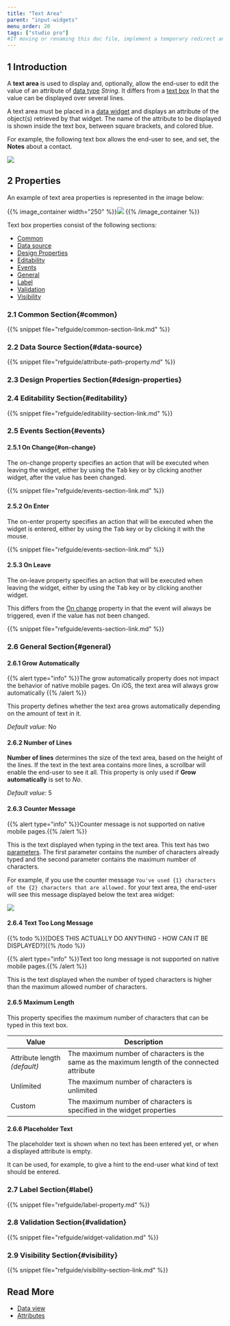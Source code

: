 ```yaml
---
title: "Text Area"
parent: "input-widgets"
menu_order: 20
tags: ["studio pro"]
#If moving or renaming this doc file, implement a temporary redirect and let the respective team know they should update the URL in the product. See Mapping to Products for more details.
---
```


## 1 Introduction

A **text area** is used to display and, optionally, allow the end-user to edit the value of an attribute of [data type](data-types) *String*. It differs from a [text box](text-box) In that the value can be displayed over several lines.

A text area must be placed in a [data widget](data-widgets) and displays an attribute of the object(s) retrieved by that widget. The name of the attribute to be displayed is shown inside the text box, between square brackets, and colored blue.

For example, the following text box allows the end-user to see, and set, the **Notes** about a contact.

![](attachments/text-area/text-area.png)

## 2 Properties

An example of text area properties is represented in the image below:

{{% image_container width="250" %}}![](attachments/text-area/text-area-properties.png)
{{% /image_container %}}

Text box properties consist of the following sections:

* [Common](#common)
* [Data source](#data-source)
* [Design Properties](#design-properties)
* [Editability](#editability)
* [Events](#events)
* [General](#general)
* [Label](#label)
* [Validation](#validation)
* [Visibility](#visibility)

### 2.1 Common Section{#common}

{{% snippet file="refguide/common-section-link.md" %}}

### 2.2 Data Source Section{#data-source}

{{% snippet file="refguide/attribute-path-property.md" %}}

### 2.3 Design Properties Section{#design-properties}

### 2.4 Editability Section{#editability}

{{% snippet file="refguide/editability-section-link.md" %}}

### 2.5 Events Section{#events}

#### 2.5.1 On Change{#on-change}

The on-change property specifies an action that will be executed when leaving the widget, either by using the <kbd>Tab</kbd> key or by clicking another widget, after the value has been changed.

{{% snippet file="refguide/events-section-link.md" %}}

#### 2.5.2 On Enter

The on-enter property specifies an action that will be executed when the widget is entered, either by using the <kbd>Tab</kbd> key or by clicking it with the mouse.

{{% snippet file="refguide/events-section-link.md" %}}

#### 2.5.3 On Leave

The on-leave property specifies an action that will be executed when leaving the widget, either by using the <kbd>Tab</kbd> key or by clicking another widget.

This differs from the [On change](#on-change) property in that the event will always be triggered, even if the value has not been changed.

{{% snippet file="refguide/events-section-link.md" %}}

### 2.6 General Section{#general}

#### 2.6.1 Grow Automatically

{{% alert type="info" %}}The grow automatically property does not impact the behavior of native mobile pages. On iOS, the text area will always grow automatically
{{% /alert %}}

This property defines whether the text area grows automatically depending on the amount of text in it.

_Default value:_ No

#### 2.6.2 Number of Lines

**Number of lines** determines the size of the text area, based on the height of the lines. If the text in the text area contains more lines, a scrollbar will enable the end-user to see it all. This property is only used if **Grow automatically** is set to *No*.

_Default value:_ 5

#### 2.6.3 Counter Message

{{% alert type="info" %}}Counter message is not supported on native mobile pages.{{% /alert %}}

This is the text displayed when typing in the text area. This text has two [parameters](text#parameters). The first parameter contains the number of characters already typed and the second parameter contains the maximum number of characters.

For example, if you use the counter message `You've used {1} characters of the {2} characters that are allowed.` for your text area, the end-user will see this message displayed below the text area widget:

![](attachments/text-area/counter-message.png)

#### 2.6.4 Text Too Long Message

{{% todo %}}[DOES THIS ACTUALLY DO ANYTHING - HOW CAN IT BE DISPLAYED?]{{% /todo %}}

{{% alert type="info" %}}Text too long message is not supported on native mobile pages.{{% /alert %}}

This is the text displayed when the number of typed characters is higher than the maximum allowed number of characters.

#### 2.6.5 Maximum Length

This property specifies the maximum number of characters that can be typed in this text box.

| Value | Description |
| --- | --- |
| Attribute length *(default)* | The maximum number of characters is the same as the maximum length of the connected attribute |
| Unlimited | The maximum number of characters is unlimited |
| Custom | The maximum number of characters is specified in the widget properties |

#### 2.6.6 Placeholder Text

The placeholder text is shown when no text has been entered yet, or when a displayed attribute is empty.

It can be used, for example, to give a hint to the end-user what kind of text should be entered.

### 2.7 Label Section{#label}

{{% snippet file="refguide/label-property.md" %}}

### 2.8 Validation Section{#validation}

{{% snippet file="refguide/widget-validation.md" %}}

### 2.9 Visibility Section{#visibility}

{{% snippet file="refguide/visibility-section-link.md" %}}

## Read More

*   [Data view](data-view)
*   [Attributes](attributes)
